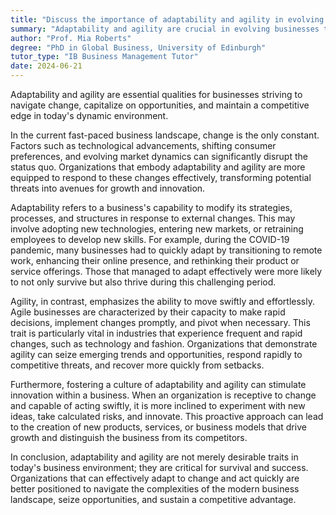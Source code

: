 ```yaml
---
title: "Discuss the importance of adaptability and agility in evolving businesses"
summary: "Adaptability and agility are crucial in evolving businesses to navigate change, seize opportunities, and maintain competitiveness."
author: "Prof. Mia Roberts"
degree: "PhD in Global Business, University of Edinburgh"
tutor_type: "IB Business Management Tutor"
date: 2024-06-21
---
```


Adaptability and agility are essential qualities for businesses striving to navigate change, capitalize on opportunities, and maintain a competitive edge in today's dynamic environment.

In the current fast-paced business landscape, change is the only constant. Factors such as technological advancements, shifting consumer preferences, and evolving market dynamics can significantly disrupt the status quo. Organizations that embody adaptability and agility are more equipped to respond to these changes effectively, transforming potential threats into avenues for growth and innovation.

Adaptability refers to a business's capability to modify its strategies, processes, and structures in response to external changes. This may involve adopting new technologies, entering new markets, or retraining employees to develop new skills. For example, during the COVID-19 pandemic, many businesses had to quickly adapt by transitioning to remote work, enhancing their online presence, and rethinking their product or service offerings. Those that managed to adapt effectively were more likely to not only survive but also thrive during this challenging period.

Agility, in contrast, emphasizes the ability to move swiftly and effortlessly. Agile businesses are characterized by their capacity to make rapid decisions, implement changes promptly, and pivot when necessary. This trait is particularly vital in industries that experience frequent and rapid changes, such as technology and fashion. Organizations that demonstrate agility can seize emerging trends and opportunities, respond rapidly to competitive threats, and recover more quickly from setbacks.

Furthermore, fostering a culture of adaptability and agility can stimulate innovation within a business. When an organization is receptive to change and capable of acting swiftly, it is more inclined to experiment with new ideas, take calculated risks, and innovate. This proactive approach can lead to the creation of new products, services, or business models that drive growth and distinguish the business from its competitors.

In conclusion, adaptability and agility are not merely desirable traits in today's business environment; they are critical for survival and success. Organizations that can effectively adapt to change and act quickly are better positioned to navigate the complexities of the modern business landscape, seize opportunities, and sustain a competitive advantage.
    